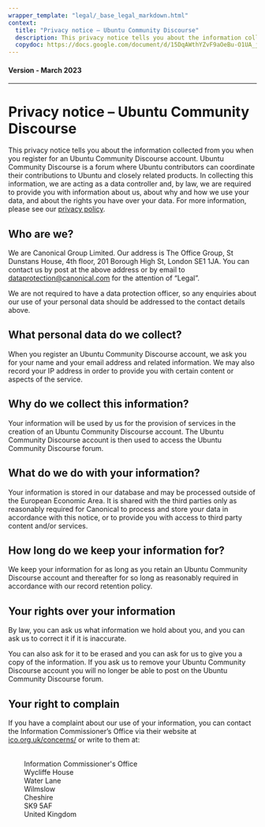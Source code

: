 ```yaml
---
wrapper_template: "legal/_base_legal_markdown.html"
context:
  title: "Privacy notice – Ubuntu Community Discourse"
  description: This privacy notice tells you about the information collected from you when you register for an Ubuntu Community Discourse account. Ubuntu Community Discourse is a forum where Ubuntu contributors can coordinate their contributions to Ubuntu and closely related products. In collecting this information, we are acting as a data controller and, by law, we are required to provide you with information about us, about why and how we use your data, and about the rights you have over your data.
  copydoc: https://docs.google.com/document/d/15DqAWthYZvF9aOeBu-O1UA_jjCplkl1lJsIeV_dER-g/edit#
---
```


<h4 class="p-muted-heading">Version - March 2023</h4>
<hr style="margin-bottom: 2rem;" />

# Privacy notice – Ubuntu Community Discourse

This privacy notice tells you about the information collected from you when you register for an Ubuntu Community Discourse account. Ubuntu Community Discourse is a forum where Ubuntu contributors can coordinate their contributions to Ubuntu and closely related products. In collecting this information, we are acting as a data controller and, by law, we are required to provide you with information about us, about why and how we use your data, and about the rights you have over your data. For more information, please see our <a href="/legal/data-privacy">privacy policy</a>.

## Who are we?

We are Canonical Group Limited. Our address is The Office Group, St Dunstans House, 4th floor, 201 Borough High St, London SE1 1JA. You can contact us by post at the above address or by email to <a href="mailto:dataprotection@canonical.com">dataprotection@canonical.com</a> for the attention of “Legal”.

We are not required to have a data protection officer, so any enquiries about our use of your personal data should be addressed to the contact details above.

## What personal data do we collect?

When you register an Ubuntu Community Discourse account, we ask you for your name and your email address and related information. We may also record your IP address in order to provide you with certain content or aspects of the service.

## Why do we collect this information?

Your information will be used by us for the provision of services in the creation of an Ubuntu Community Discourse account. The Ubuntu Community Discourse account is then used to access the Ubuntu Community Discourse forum.

## What do we do with your information?

Your information is stored in our database and may be processed outside of the European Economic Area. It is shared with the third parties only as reasonably required for Canonical to process and store your data in accordance with this notice, or to provide you with access to third party content and/or services.

## How long do we keep your information for?

We keep your information for as long as you retain an Ubuntu Community Discourse account and thereafter for so long as reasonably required in accordance with our record retention policy.

## Your rights over your information

By law, you can ask us what information we hold about you, and you can ask us to correct it if it is inaccurate.

You can also ask for it to be erased and you can ask for us to give you a copy of the information. If you ask us to remove your Ubuntu Community Discourse account you will no longer be able to post on the Ubuntu Community Discourse forum.

## Your right to complain

If you have a complaint about our use of your information, you can contact the Information Commissioner’s Office via their website at <a href="https://ico.org.uk/concerns/">ico.org.uk/concerns/</a> or write to them at:

<div style="margin: 2rem;">
  <p>
    Information Commissioner's Office<br />
    Wycliffe House<br />
    Water Lane<br />
    Wilmslow<br />
    Cheshire<br />
    SK9 5AF<br />
    United Kingdom
  </p>
</div>
